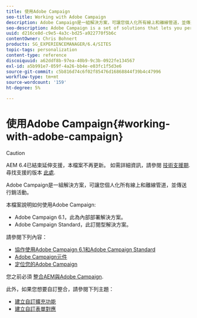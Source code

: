 ```yaml
---
title: 使用Adobe Campaign
seo-title: Working with Adobe Campaign
description: Adobe Campaign是一組解決方案，可讓您個人化所有線上和離線管道，並傳送行銷活動。
seo-description: Adobe Campaign is a set of solutions that lets you personalize and deliver campaigns across all of your online and offline channels.
uuid: d216ce8d-c9e5-4a3c-bd25-a922770f5b6c
contentOwner: Chris Bohnert
products: SG_EXPERIENCEMANAGER/6.4/SITES
topic-tags: personalization
content-type: reference
discoiquuid: a62ddf8b-97ea-40b9-9c3b-0922fe134567
exl-id: a5b991e7-059f-4a26-bb4e-e03fc1f5d3e6
source-git-commit: c5b816d74c6f02f85476d16868844f39b4c47996
workflow-type: tm+mt
source-wordcount: '159'
ht-degree: 5%

---
```


# 使用Adobe Campaign{#working-with-adobe-campaign}

>[!CAUTION]
>
>AEM 6.4已結束延伸支援，本檔案不再更新。 如需詳細資訊，請參閱 [技術支援期](https://helpx.adobe.com//tw/support/programs/eol-matrix.html). 尋找支援的版本 [此處](https://experienceleague.adobe.com/docs/).

Adobe Campaign是一組解決方案，可讓您個人化所有線上和離線管道，並傳送行銷活動。

本檔案說明如何使用Adobe Campaign:

* Adobe Campaign 6.1，此為內部部署解決方案。
* Adobe Campaign Standard，此訂閱型解決方案。

請參閱下列內容：

* [協作使用Adobe Campaign 6.1和Adobe Campaign Standard](/help/sites-classic-ui-authoring/classic-personalization-ac-campaign.md)
* [Adobe Campaign元件](/help/sites-classic-ui-authoring/classic-personalization-ac-components.md)
* [定位您的Adobe Campaign](/help/sites-classic-ui-authoring/classic-personalization-ac-target.md)

您之前必須 [整合AEM與Adobe Campaign](/help/sites-administering/campaign.md).

此外，如果您想要自訂整合，請參閱下列主題：

* [建立自訂擴充功能](/help/sites-developing/extending-campaign-extensions.md)
* [建立自訂表單對應](/help/sites-developing/extending-campaign-form-mapping.md)
